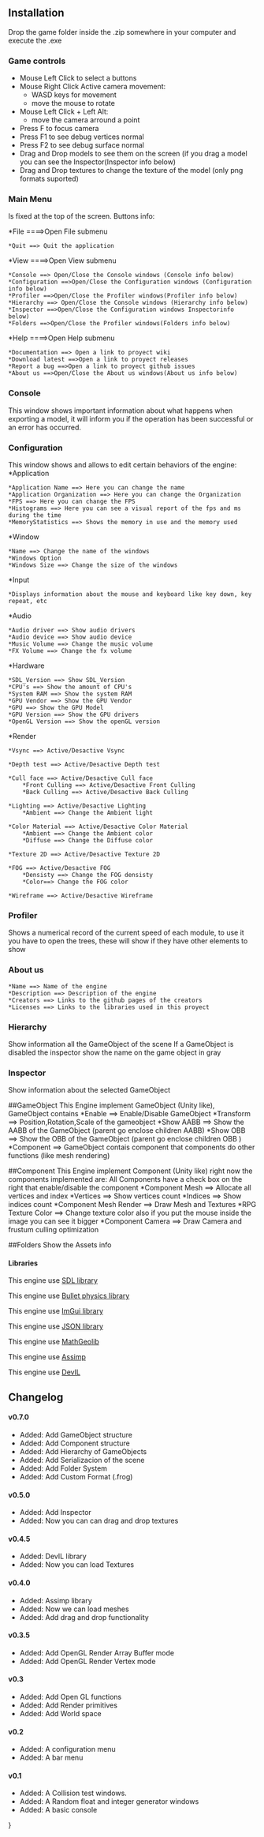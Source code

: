 ## Installation
Drop the game folder inside the .zip somewhere in your computer and execute the .exe

### Game controls
* Mouse Left Click to select a buttons
* Mouse Right Click Active camera movement:
	* WASD keys for movement
	* move the mouse to rotate
* Mouse Left Click + Left Alt:
	* move the camera arround a point
* Press F to focus camera
* Press F1 to see debug vertices normal
* Press F2 to see debug surface normal
* Drag and Drop models to see them on the screen (if you drag a model you can see the Inspector(Inspector info below)
* Drag and Drop textures to change the texture of the model (only png formats suported)

### Main Menu
Is fixed at the top of the screen.
Buttons info:

*File ====>Open File submenu

	*Quit ==> Quit the application
	
*View ====>Open View submenu

	*Console ==> Open/Close the Console windows (Console info below)
	*Configuration ==>Open/Close the Configuration windows (Configuration info below)
	*Profiler ==>Open/Close the Profiler windows(Profiler info below)
	*Hierarchy ==> Open/Close the Console windows (Hierarchy info below)
	*Inspector ==>Open/Close the Configuration windows Inspectorinfo below)
	*Folders ==>Open/Close the Profiler windows(Folders info below)

*Help ====>Open Help submenu

	*Documentation ==> Open a link to proyect wiki
	*Download latest ==>Open a link to proyect releases
	*Report a bug ==>Open a link to proyect github issues
	*About us ==>Open/Close the About us windows(About us info below)

### Console
This window shows important information about what happens when exporting a model, it will inform you if the operation has been successful or an error has occurred.

### Configuration
This window shows and allows to edit certain behaviors of the engine:
*Application

	*Application Name ==> Here you can change the name
	*Application Organization ==> Here you can change the Organization 
	*FPS ==> Here you can change the FPS 
	*Histograms ==> Here you can see a visual report of the fps and ms during the time
	*MemoryStatistics ==> Shows the memory in use and the memory used
*Window

	*Name ==> Change the name of the windows
	*Windows Option 
	*Windows Size ==> Change the size of the windows
*Input

	*Displays information about the mouse and keyboard like key down, key repeat, etc 
*Audio

	*Audio driver ==> Show audio drivers
	*Audio device ==> Show audio device
	*Music Volume ==> Change the music volume
	*FX Volume ==> Change the fx volume
*Hardware

	*SDL_Version ==> Show SDL_Version 
	*CPU's ==> Show the amount of CPU's
	*System RAM ==> Show the system RAM
	*GPU Vendor ==> Show the GPU Vendor
	*GPU ==> Show the GPU Model
	*GPU Version ==> Show the GPU drivers
	*OpenGL Version ==> Show the openGL version
*Render

	*Vsync ==> Active/Desactive Vsync
	
	*Depth test ==> Active/Desactive Depth test 
	
	*Cull face ==> Active/Desactive Cull face 
		*Front Culling ==> Active/Desactive Front Culling
		*Back Culling ==> Active/Desactive Back Culling
		
	*Lighting ==> Active/Desactive Lighting
		*Ambient ==> Change the Ambient light
	
	*Color Material ==> Active/Desactive Color Material 
		*Ambient ==> Change the Ambient color
		*Diffuse ==> Change the Diffuse color
		
	*Texture 2D ==> Active/Desactive Texture 2D 
	
	*FOG ==> Active/Desactive FOG
		*Densisty ==> Change the FOG densisty
		*Color==> Change the FOG color
	
	*Wireframe ==> Active/Desactive Wireframe 

### Profiler 
Shows a numerical record of the current speed of each module, to use it you have to open the trees, these will show if they have other elements to show
### About us 

	*Name ==> Name of the engine
	*Description ==> Description of the engine
	*Creators ==> Links to the github pages of the creators
	*Licenses ==> Links to the libraries used in this proyect

### Hierarchy
Show information all the GameObject of the scene
If a GameObject is disabled the inspector show the name on the game object in gray
	
### Inspector
Show information about the selected GameObject

##GameObject
This Engine implement GameObject (Unity like), GameObject contains
	*Enable ==> Enable/Disable GameObject
	*Transform ==> Position,Rotation,Scale of the gameobject
	*Show AABB ==> Show the AABB of the GameObject (parent go enclose children AABB)
	*Show OBB ==> Show the OBB of the GameObject (parent go enclose children OBB )
	*Component ==> GameObject contais component that components do other functions (like mesh rendering)

##Component 
This Engine implement Component (Unity like) right now the components implemented are:
All Components have a check box on the right that enable/disable the component
	*Component Mesh ==> Allocate all vertices and index
		*Vertices ==> Show vertices count
		*Indices ==> Show indices count
	*Component Mesh Render ==> Draw Mesh and Textures
		*RPG Texture Color ==> Change texture color also if you put the mouse inside the image you can see it bigger
	*Component Camera ==> Draw Camera and frustum culling optimization

##Folders
Show the Assets info

#### Libraries 

This engine use <a href="https://www.libsdl.org/" >SDL library </a>

This engine use <a href="http://bulletphysics.org/wordpress/"> Bullet physics library </a>

This engine use <a href="https://github.com/ocornut/imgui" >ImGui library  </a>

This engine use <a href="https://github.com/nlohmann/json"> JSON library </a>

This engine use <a href="http://clb.demon.fi/MathGeoLib/nightly/"> MathGeolib </a>

This engine use <a href="http://assimp.sourceforge.net/"> Assimp </a>

This engine use <a href="http://openil.sourceforge.net/"> DevIL </a>

## Changelog
#### v0.7.0

* Added: Add GameObject structure
* Added: Add Component structure
* Added: Add Hierarchy of GameObjects
* Added: Add Serializacion of the scene
* Added: Add Folder System
* Added: Add Custom Format (.frog)


#### v0.5.0

* Added: Add Inspector
* Added: Now you can can drag and drop textures

#### v0.4.5

* Added: DevIL library
* Added: Now you can load Textures

#### v0.4.0

* Added: Assimp library
* Added: Now we can load meshes
* Added: Add drag and drop functionality

#### v0.3.5
* Added: Add OpenGL Render Array Buffer mode
* Added: Add OpenGL Render Vertex mode


#### v0.3
* Added: Add Open GL functions
* Added: Add Render primitives
* Added: Add World space


#### v0.2
* Added: A configuration menu
* Added: A bar menu

#### v0.1
* Added: A Collision test windows.
* Added: A Random float and integer generator windows
* Added: A basic console

}
